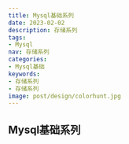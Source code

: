 ```yaml
---
title: Mysql基础系列
date: 2023-02-02
description: 存储系列
tags:
- Mysql
nav: 存储系列
categories:
- Mysql基础
keywords:
- 存储系列
- 存储系列
image: post/design/colorhunt.jpg
---
```


## Mysql基础系列
